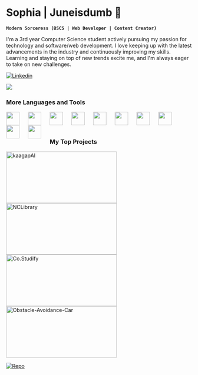 # Sophia | Juneisdumb 🌙

**`Modern Sorceress (BSCS | Web Developer | Content Creator)`**

I'm a 3rd year Computer Science student actively pursuing my passion for technology and software/web development. I love keeping up with the latest advancements in the industry and continuously improving my skills. Learning and staying on top of new trends excite me, and I'm always eager to take on new challenges.

<a href="https://www.linkedin.com/in/sophia-granado/"><img alt="Linkedin" title="Linkedin" src="https://img.shields.io/badge/CHECK%20MY%20LINKEDIN%20PROFILE-1F222E?style=for-the-badge&logo=linkedin&logoColor=white"/></a>

<img align="left" src="https://github-readme-stats-xzono0002.vercel.app/api/top-langs/?username=xzono0002&layout=compact&theme=dracula&card_width=1000" />

&emsp;

### More Languages and Tools

<img align="left" width="36px" style="padding-right:20px;" src="https://cdn.jsdelivr.net/gh/devicons/devicon/icons/html5/html5-original.svg" />
<img align="left" width="36px" style="padding-right:20px;" src="https://cdn.jsdelivr.net/gh/devicons/devicon/icons/c/c-original.svg" />
<img align="left" width="36px" style="padding-right:20px;" src="https://cdn.jsdelivr.net/gh/devicons/devicon/icons/mysql/mysql-original.svg" />
<img align="left" width="36px" style="padding-right:20px;" src="https://cdn.jsdelivr.net/gh/devicons/devicon/icons/git/git-original.svg" />
<img align="left" width="36px" style="padding-right:20px;" src="https://cdn.jsdelivr.net/gh/devicons/devicon/icons/vscode/vscode-original.svg" />
<img align="left" width="36px" style="padding-right:20px;" src="https://cdn.jsdelivr.net/gh/devicons/devicon/icons/visualstudio/visualstudio-plain.svg"/>
<img align="left" width="36px" style="padding-right:20px;" src="https://cdn.jsdelivr.net/gh/devicons/devicon/icons/androidstudio/androidstudio-original.svg" />
<img align="left" width="36px" style="padding-right:20px;" src="https://cdn.jsdelivr.net/gh/devicons/devicon/icons/arduino/arduino-original.svg" />
<img align="left" width="36px" style="padding-right:20px;" src="https://cdn.jsdelivr.net/gh/devicons/devicon/icons/figma/figma-original.svg" />
<img align="left" width="36px" style="padding-right:20px;" src="https://cdn.jsdelivr.net/gh/devicons/devicon/icons/photoshop/photoshop-plain.svg" />

&emsp;

<br>

### My Top Projects

<p align="left">
<a href="https://github.com/xzono0002/kaagapAI"><img width="300" height="140px" style="padding-right:30px;" src="https://github-readme-stats-xzono0002.vercel.app/api/pin/?username=xzono0002&repo=kaagapAI&theme=dracula&bg_color=1F222E&title_color=F85D7F&icon_color=F8D866&show_icons=true&show_owner=true" alt="kaagapAI">  </a>
<a href="https://github.com/xzono0002/NCLibrary"><img width="300" height="140px" style="padding-right:30px;" src="https://github-readme-stats-xzono0002.vercel.app/api/pin/?username=xzono0002&repo=NCLibrary&theme=dracula&bg_color=1F222E&title_color=F85D7F&icon_color=F8D866&show_icons=true&show_owner=true" alt="NCLibrary"></a>
<a href="https://github.com/xzono0002/Co-Studify-V1"><img width="300" height="140px" style="padding-right:30px;" src="https://github-readme-stats-xzono0002.vercel.app/api/pin/?username=xzono0002&repo=Co-Studify-V1&theme=dracula&bg_color=1F222E&title_color=F85D7F&icon_color=F8D866&show_icons=true&show_owner=true" alt="Co.Studify"></a>
<a href="https://github.com/xzono0002/Smart-Obstacle-Avoidance-Car-in-Arduino"><img width="300" height="140px" style="padding-right:30px;" src="https://github-readme-stats-xzono0002.vercel.app/api/pin/?username=xzono0002&repo=Smart-Obstacle-Avoidance-Car-in-Arduino&theme=dracula&bg_color=1F222E&title_color=F85D7F&icon_color=F8D866&show_icons=true&show_owner=true" alt="Obstacle-Avoidance-Car"></a>
</p>

<a href="https://github.com/xzono0002?tab=repositories&sort=name"><img alt="Repo" title="Repo" src="https://custom-icon-badges.demolab.com/badge/-Click%20Here%20For%20All%20My%20Repos-1F222E?style=for-the-badge&logoColor=white&logo=repo"/></a>
